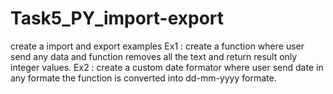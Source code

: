 # Task5_PY_import-export
create a import and export examples
Ex1 : create a function where user send any data and function removes all the text and return result only integer values.
Ex2 : create a custom date formator where user send date in any formate the function is converted into dd-mm-yyyy formate.
